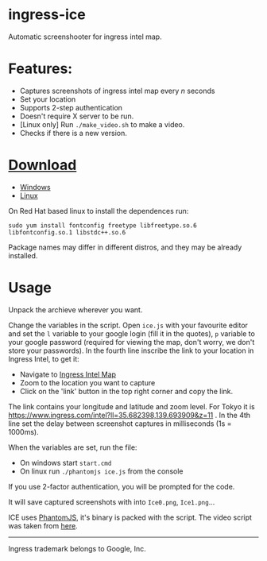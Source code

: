 ingress-ice
===========

Automatic screenshooter for ingress intel map.

Features:
=========
 - Captures screenshots of ingress intel map every *n* seconds
 - Set your location 
 - Supports 2-step authentication
 - Doesn't require X server to be run.
 - [Linux only] Run `./make_video.sh` to make a video.
 - Checks if there is a new version.

[Download](https://github.com/nibogd/ingress-ice/releases)
========
- [Windows](https://github.com/nibogd/ingress-ice/releases/download/v1.0.1/ice-win32.zip)
- [Linux](https://github.com/nibogd/ingress-ice/releases/download/v1.0.1/ice-linux.tar)

On Red Hat based linux to install the dependences run:
```
sudo yum install fontconfig freetype libfreetype.so.6 libfontconfig.so.1 libstdc++.so.6
```
Package names may differ in different distros, and they may be already installed.

Usage
=====
Unpack the archieve wherever you want.

Change the variables in the script. Open `ice.js` with your favourite editor and set the `l` variable to your google login (fill it in the quotes), `p` variable to your google password (required for viewing the map, don't worry, we don't store your passwords). In the fourth line inscribe the link to your location in Ingress Intel, to get it:
 - Navigate to [Ingress Intel Map](http://ingress.com/intel)
 - Zoom to the location you want to capture
 - Click on the 'link' button in the top right corner and copy the link.

The link contains your longitude and latitude and zoom level. For Tokyo it is https://www.ingress.com/intel?ll=35.682398,139.693909&z=11 . In the 4th line set the delay between screenshot captures in milliseconds (1s = 1000ms). 

When the variables are set, run the file:
- On windows start `start.cmd`
- On linux run `./phantomjs ice.js` from the console

If you use 2-factor authentication, you will be prompted for the code.

It will save captured screenshots with into `Ice0.png`, `Ice1.png`...

ICE uses [PhantomJS](http://phantomjs.org/), it's binary is packed with the script. The video script was taken from [here](https://github.com/schinken/ingress-screenshot/blob/master/make_video.sh).
<hr>
Ingress trademark belongs to Google, Inc.
